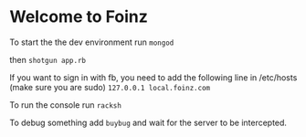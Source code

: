 Welcome to Foinz
=================

To start the the dev environment run 
`mongod`

then ```shotgun app.rb```

If you want to sign in with fb, you need to add the following line in /etc/hosts
(make sure you are sudo)
```127.0.0.1 local.foinz.com```


To run the console run ```racksh```

To debug something add ```buybug``` and wait for the server to be intercepted. 
